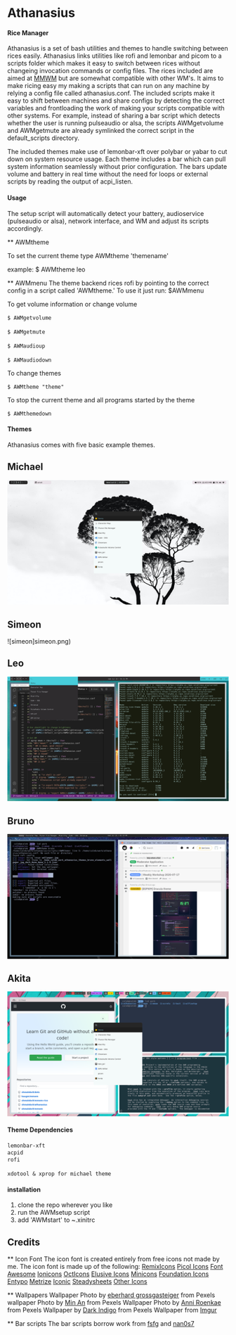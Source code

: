 # Athanasius
#### Rice Manager

Athanasius is a set of bash utilities and themes to handle switching between rices easily. Athanasius links utilities like rofi and lemonbar and picom to a scripts folder which makes it easy to switch between rices without changeing invocation commands or config files. The rices included are aimed at [MMWM](https://github.com/kaugm/mmwm) but are somewhat compatible with other WM's. It aims to make ricing easy my making a scripts that can run on any machine by relying a config file called athanasius.conf. The included scripts make it easy to shift between machines and share configs by detecting the correct variables and frontloading the work of making your scripts compatible with other systems. For example, instead of sharing a bar script which detects whether the user is running pulseaudio or alsa, the scripts AWMgetvolume and AWMgetmute are already symlinked the correct script in the default_scripts directory.

The included themes make use of lemonbar-xft over polybar or yabar to cut down on system resource usage. Each theme includes a bar which can pull system information seamlessly without prior configuration. The bars update volume and battery in real time without the need for loops or external scripts by reading the output of acpi_listen.

#### Usage
The setup script will automatically detect your battery, audioservice (pulseaudio or alsa), network interface, and WM and adjust its scripts accordingly.

** AWMtheme

To set the current theme type AWMtheme 'themename'

example:
    $ AWMtheme leo

** AWMmenu
The theme backend rices rofi by pointing to the correct config in a script called 'AWMtheme.' To use it just run:
    $AWMmenu

To get volume information or change volume

    $ AWMgetvolume

    $ AWMgetmute

    $ AWMaudioup

    $ AWMaudiodown

To change themes

    $ AWMtheme "theme"

To stop the current theme and all programs started by the theme

    $ AWMthemedown
#### Themes
Athanasius comes with five basic example themes.
## Michael
![michael](michael.png)
## Simeon
![simeon]simeon.png)
## Leo
![leo](leo.png)
## Bruno
![bruno](bruno.png)
## Akita
![akita](akita.png)


#### Theme Dependencies
    lemonbar-xft
    acpid
    rofi

    xdotool & xprop for michael theme


#### installation
1. clone the repo wherever you like
2. run the AWMsetup script
3. add 'AWMstart' to ~.xinitrc

Credits
------

** Icon Font
The icon font is created entirely from free icons not made by me. The icon font is made up of the following:
[RemixIcons](https://remixicon.com/)
[Picol Icons](http://picol.org/)
[Font Awesome](http://fontawesome.io/)
[Ionicons](http://ionicons.com/)
[OctIcons](https://github.com/github/octicons)
[Elusive Icons](http://shoestrap.org/downloads/elusive-icons-webfont/)
[Minicons](http://www.webalys.com/minicons/icons-free-pack.php)
[Foundation Icons](http://zurb.com/playground/foundation-icon-fonts-3)
[Entypo](http://www.entypo.com/)
[Metrize](http://www.alessioatzeni.com/metrize-icons/)
[Iconic](http://www.somerandomdude.com/work/iconic/)
[Steadysheets](http://steadysets.com/)
[Other Icons](http://othericons.com/)

** Wallpapers
Wallpaper Photo by [eberhard grossgasteiger](https://www.pexels.com/@eberhardgross) from Pexels
wallpaper Photo by [Min An](https://www.pexels.com/@minan1398?utm_content=attributionCopyText&utm_medium=referral&utm_source=pexels) from Pexels
Wallpaper Photo by [Anni Roenkae](https://www.pexels.com/@anniroenkae) from Pexels
Wallpaper by [Dark Indigo](https://www.pexels.com/@darkindigo?utm_content=attributionCopyText&utm_medium=referral&utm_source=pexels) from Pexels
Wallpaper from [Imgur](https://imgur.com/TS5S3)

** Bar scripts
The bar scripts borrow work from [fsfg](https://gitlab.com/fsfg/dotfiles/) and [nan0s7](https://github.com/nan0s7/drowsylemon)